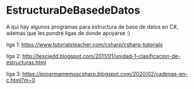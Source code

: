 # EstructuraDeBasedeDatos
A qui hay algunos programas para estructura de base de datos en C#, ademas que les pondré ligas de donde apoyarse :)

liga 1: https://www.tutorialsteacher.com/csharp/csharp-tutorials

liga 2: http://tesciedd.blogspot.com/2011/01/unidad-1-clasificacion-de-estructuras.html

liga 3: https://progrmamemoscsharp.blogspot.com/2020/02/cadenas-en-c.html?m=0

